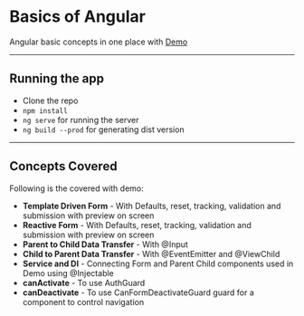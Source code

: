 Basics of Angular
===================

Angular basic concepts in one place with [Demo](https://angular-basics-demo.web.app/home)

---------------
Running the app
---------------
 - Clone the repo
 - `npm install`
 - `ng serve` for running the server
 - `ng build --prod` for generating dist version

----------------
Concepts Covered
----------------
Following is the covered with demo:

 - **Template Driven Form** - With Defaults, reset, tracking, validation and submission with preview on screen
 - **Reactive Form** - With Defaults, reset, tracking, validation and submission with preview on screen
 - **Parent to Child Data Transfer** - With @Input
 - **Child to Parent Data Transfer** - With @EventEmitter and @ViewChild
 - **Service and DI** - Connecting Form and Parent Child components used in Demo using @Injectable
 - **canActivate** - To use AuthGuard
 - **canDeactivate** - To use CanFormDeactivateGuard guard for a component to control navigation
